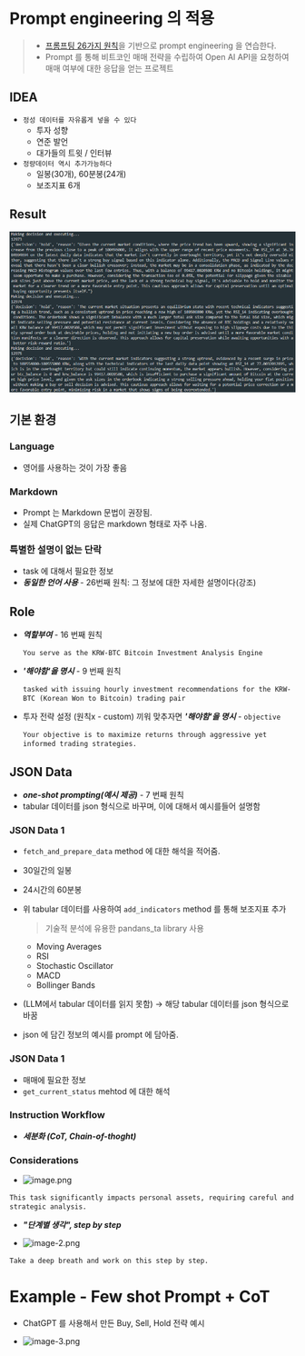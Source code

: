 # Prompt engineering 의 적용

> - [프롬프팅 26가지 원칙](https://enjoy-zero-to-one.tistory.com/58)을 기반으로 prompt engineering 을 연습한다.
> - Prompt 를 통해 비트코인 매매 전략을 수립하여 Open AI API을 요청하여 매매 여부에 대한 응답을 얻는 프로젝트

## IDEA

- `정성 데이터를 자유롭게 넣을 수 있다`
  - 투자 성향
  - 연준 발언
  - 대가들의 트윗 / 인터뷰
- `정량데이터 역시 추가가능하다`
  - 일봉(30개), 60분봉(24개)
  - 보조지표 6개

## Result

![alt text](respons_example.png)

## 기본 환경

### Language

- 영어를 사용하는 것이 가장 좋음

### Markdown

- Prompt 는 Markdown 문법이 권장됨.
- 실제 ChatGPT의 응답은 markdown 형태로 자주 나옴.

### 특별한 설명이 없는 단락

- task 에 대해서 필요한 정보
- **_동일한 언어 사용_** - 26번째 원칙: 그 정보에 대한 자세한 설명이다(강조)

## Role

- **_역할부여_** - 16 번째 원칙
  ```
  You serve as the KRW-BTC Bitcoin Investment Analysis Engine
  ```
- **_'해야함'을 명시_** - 9 번째 원칙
  ```
  tasked with issuing hourly investment recommendations for the KRW-BTC (Korean Won to Bitcoin) trading pair
  ```
- 투자 전략 설정 (원칙x - custom) 끼워 맞추자면 **_'해야함'을 명시_** - `objective`
  ```
  Your objective is to maximize returns through aggressive yet informed trading strategies.
  ```

## JSON Data

- **_one-shot prompting(예시 제공)_** - 7 번째 원칙
- tabular 데이터를 json 형식으로 바꾸며, 이에 대해서 예시를들어 설명함

### JSON Data 1

- `fetch_and_prepare_data` method 에 대한 해석을 적어줌.
- 30일간의 일봉
- 24시간의 60분봉
- 위 tabular 데이터를 사용하여 `add_indicators` method 를 통해 보조지표 추가

  > 기술적 분석에 유용한 pandans_ta library 사용

  - Moving Averages
  - RSI
  - Stochastic Oscillator
  - MACD
  - Bollinger Bands

- (LLM에서 tabular 데이터를 읽지 못함) -> 해당 tabular 데이터를 json 형식으로 바꿈
- json 에 담긴 정보의 예시를 prompt 에 담아줌.

### JSON Data 1

- 매매에 필요한 정보
- `get_current_status` mehtod 에 대한 해석

### Instruction Workflow

- **_세분화 (CoT, Chain-of-thoght)_**

### Considerations

- ![image.png](attachment:image.png)

```
This task significantly impacts personal assets, requiring careful and strategic analysis.
```

- **_"단계별 생각", step by step_**

* ![image-2.png](attachment:image-2.png)

```
Take a deep breath and work on this step by step.
```

# Example - Few shot Prompt + CoT

- ChatGPT 를 사용해서 만든 Buy, Sell, Hold 전략 예시

- ![image-3.png](attachment:image-3.png)
